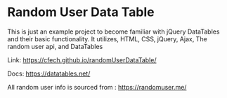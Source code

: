 # Random User Data Table
This is just an example project to become familiar with jQuery DataTables and their basic functionality. It utilizes, HTML, CSS, jQuery, Ajax, The random user api, and DataTables 

Link: https://cfech.github.io/randomUserDataTable/

Docs: https://datatables.net/

All random user info is sourced from : https://randomuser.me/